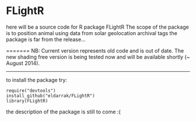 FLightR
=======

here will be a source code for R package FLightR
The scope of the package is to position animal using data from solar geolocation archival tags
the package is far from the release...

=======
NB: Current version represents old code and is out of date. The new shading free version is being tested now and will be available shortly (~ August 2014).

---------------	
to install the package try:
    
    require("devtools")
    install_github("eldarrak/FLightR")
	library(FLightR)

the description of the package is still to come :(

